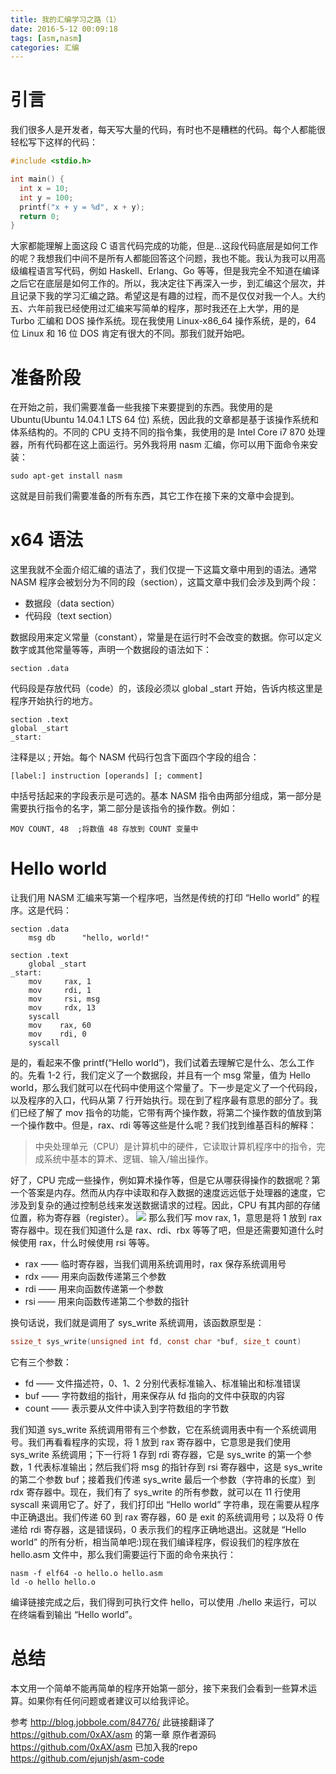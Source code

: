```yaml
---
title: 我的汇编学习之路（1）
date: 2016-5-12 00:09:18
tags: [asm,nasm]
categories: 汇编
---
```

# 引言
我们很多人是开发者，每天写大量的代码，有时也不是糟糕的代码。每个人都能很轻松写下这样的代码：
````c
#include <stdio.h>

int main() {
  int x = 10;
  int y = 100;
  printf("x + y = %d", x + y);
  return 0;
}
````
大家都能理解上面这段 C 语言代码完成的功能，但是…这段代码底层是如何工作的呢？我想我们中间不是所有人都能回答这个问题，我也不能。我认为我可以用高级编程语言写代码，例如 Haskell、Erlang、Go 等等，但是我完全不知道在编译之后它在底层是如何工作的。所以，我决定往下再深入一步，到汇编这个层次，并且记录下我的学习汇编之路。希望这是有趣的过程，而不是仅仅对我一个人。大约五、六年前我已经使用过汇编来写简单的程序，那时我还在上大学，用的是 Turbo 汇编和 DOS 操作系统。现在我使用 Linux-x86_64 操作系统，是的，64 位 Linux 和 16 位 DOS 肯定有很大的不同。那我们就开始吧。
<!-- more -->
# 准备阶段
在开始之前，我们需要准备一些我接下来要提到的东西。我使用的是 Ubuntu(Ubuntu 14.04.1 LTS 64 位) 系统，因此我的文章都是基于该操作系统和体系结构的。不同的 CPU 支持不同的指令集，我使用的是 Intel Core i7 870 处理器，所有代码都在这上面运行。另外我将用 nasm 汇编，你可以用下面命令来安装：
````shell
sudo apt-get install nasm
````
这就是目前我们需要准备的所有东西，其它工作在接下来的文章中会提到。

# x64 语法
这里我就不全面介绍汇编的语法了，我们仅提一下这篇文章中用到的语法。通常 NASM 程序会被划分为不同的段（section），这篇文章中我们会涉及到两个段：
* 数据段（data section）
* 代码段（text section）

数据段用来定义常量（constant），常量是在运行时不会改变的数据。你可以定义数字或其他常量等等，声明一个数据段的语法如下：
````shell
section .data
````
代码段是存放代码（code）的，该段必须以 global _start 开始，告诉内核这里是程序开始执行的地方。
````shell
section .text
global _start
_start:
````
注释是以 ; 开始。每个 NASM 代码行包含下面四个字段的组合：
````shell
[label:] instruction [operands] [; comment]
````
中括号括起来的字段表示是可选的。基本 NASM 指令由两部分组成，第一部分是需要执行指令的名字，第二部分是该指令的操作数。例如：
````shell
MOV COUNT, 48  ;将数值 48 存放到 COUNT 变量中
````
# Hello world
让我们用 NASM 汇编来写第一个程序吧，当然是传统的打印 “Hello world” 的程序。这是代码：
````shell
section .data
    msg db      "hello, world!"
 
section .text
    global _start
_start:
    mov     rax, 1
    mov     rdi, 1
    mov     rsi, msg
    mov     rdx, 13
    syscall
    mov    rax, 60
    mov    rdi, 0
    syscall
````
是的，看起来不像 printf(“Hello world”)，我们试着去理解它是什么、怎么工作的。先看 1-2 行，我们定义了一个数据段，并且有一个 msg 常量，值为 Hello world，那么我们就可以在代码中使用这个常量了。下一步是定义了一个代码段，以及程序的入口，代码从第 7 行开始执行。现在到了程序最有意思的部分了。我们已经了解了 mov 指令的功能，它带有两个操作数，将第二个操作数的值放到第一个操作数中。但是，rax、rdi 等等这些是什么呢？我们找到维基百科的解释：
> 中央处理单元（CPU）是计算机中的硬件，它读取计算机程序中的指令，完成系统中基本的算术、逻辑、输入/输出操作。

好了，CPU 完成一些操作，例如算术操作等，但是它从哪获得操作的数据呢？第一个答案是内存。然而从内存中读取和存入数据的速度远远低于处理器的速度，它涉及到复杂的通过控制总线来发送数据请求的过程。因此，CPU 有其内部的存储位置，称为寄存器（register）。
[![](http://idiotsky.me/images1/asm-learning-road-1-1.png)](http://idiotsky.me/images1/asm-learning-road-1-1.png)
那么我们写 mov rax, 1，意思是将 1 放到 rax 寄存器中。现在我们知道什么是 rax、rdi、rbx 等等了吧，但是还需要知道什么时候使用 rax，什么时候使用 rsi 等等。
* rax —— 临时寄存器，当我们调用系统调用时，rax 保存系统调用号
* rdx —— 用来向函数传递第三个参数
* rdi —— 用来向函数传递第一个参数
* rsi —— 用来向函数传递第二个参数的指针

换句话说，我们就是调用了 sys_write 系统调用，该函数原型是：
````c
ssize_t sys_write(unsigned int fd, const char *buf, size_t count)
````
它有三个参数：
* fd —— 文件描述符，0、1、2 分别代表标准输入、标准输出和标准错误
* buf —— 字符数组的指针，用来保存从 fd 指向的文件中获取的内容
* count —— 表示要从文件中读入到字符数组的字节数

我们知道 sys\_write 系统调用带有三个参数，它在系统调用表中有一个系统调用号。我们再看看程序的实现，将 1 放到 rax 寄存器中，它意思是我们使用 sys\_write 系统调用；下一行将 1 存到 rdi 寄存器，它是 sys\_write 的第一个参数，1 代表标准输出；然后我们将 msg 的指针存到 rsi 寄存器中，这是 sys\_write 的第二个参数 buf；接着我们传递 sys\_write 最后一个参数（字符串的长度）到 rdx 寄存器中。现在，我们有了 sys\_write 的所有参数，就可以在 11 行使用 syscall 来调用它了。好了，我们打印出 “Hello world” 字符串，现在需要从程序中正确退出。我们传递 60 到 rax 寄存器，60 是 exit 的系统调用号；以及将 0 传递给 rdi 寄存器，这是错误码，0 表示我们的程序正确地退出。这就是 “Hello world” 的所有分析，相当简单吧:)现在我们编译程序，假设我们的程序放在 hello.asm 文件中，那么我们需要运行下面的命令来执行：
````shell
nasm -f elf64 -o hello.o hello.asm
ld -o hello hello.o
````
编译链接完成之后，我们得到可执行文件 hello，可以使用 ./hello 来运行，可以在终端看到输出 “Hello world”。

# 总结
本文用一个简单不能再简单的程序开始第一部分，接下来我们会看到一些算术运算。如果你有任何问题或者建议可以给我评论。

参考 http://blog.jobbole.com/84776/ 此链接翻译了 https://github.com/0xAX/asm 的第一章
原作者源码 https://github.com/0xAX/asm
已加入我的repo https://github.com/ejunjsh/asm-code